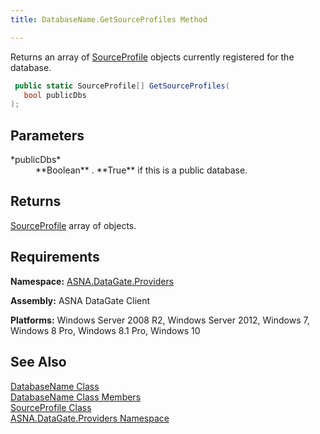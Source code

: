 ```yaml
---
title: DatabaseName.GetSourceProfiles Method

---
```


Returns an array of [SourceProfile](source-profile-class.html) objects currently registered for the database.

```cs
 public static SourceProfile[] GetSourceProfiles(
   bool publicDbs
);
```


## Parameters

<dl>
        <dt>
 *publicDbs* 
        </dt>
        <dd>
 **Boolean** . **True**  if this is a public 
						database.
					</dd>
</dl>

## Returns

[SourceProfile](source-profile-class.html) array of objects.
## Requirements

**Namespace:** [ ASNA.DataGate.Providers](datagate-providers-namespace.html) 

**Assembly:** ASNA DataGate Client

**Platforms:** Windows Server 2008 R2, Windows Server 2012, Windows 7, Windows 8 Pro, Windows 8.1 Pro, Windows 10
## See Also


[DatabaseName Class](database-name-class.html)
      <br />
[DatabaseName Class Members](database-name-members.html)
      <br />
[SourceProfile Class](source-profile-class.html)
      <br />
[ASNA.DataGate.Providers Namespace](datagate-providers-namespace.html)

